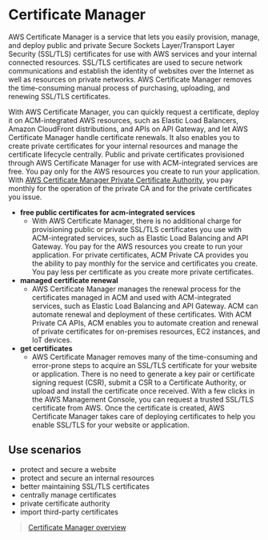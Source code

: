 # Certificate Manager

AWS Certificate Manager is a service that lets you easily provision, manage, and deploy public and private Secure Sockets Layer/Transport Layer Security (SSL/TLS) certificates for use with AWS services and your internal connected resources. SSL/TLS certificates are used to secure network communications and establish the identity of websites over the Internet as well as resources on private networks. AWS Certificate Manager removes the time-consuming manual process of purchasing, uploading, and renewing SSL/TLS certificates.

With AWS Certificate Manager, you can quickly request a certificate, deploy it on ACM-integrated AWS resources, such as Elastic Load Balancers, Amazon CloudFront distributions, and APIs on API Gateway, and let AWS Certificate Manager handle certificate renewals. It also enables you to create private certificates for your internal resources and manage the certificate lifecycle centrally. Public and private certificates provisioned through AWS Certificate Manager for use with ACM-integrated services are free. You pay only for the AWS resources you create to run your application. With [AWS Certificate Manager Private Certificate Authority](https://aws.amazon.com/certificate-manager/private-certificate-authority/), you pay monthly for the operation of the private CA and for the private certificates you issue.

- **free public certificates for acm-integrated services**
  - With AWS Certificate Manager, there is no additional charge for provisioning public or private SSL/TLS certificates you use with ACM-integrated services, such as Elastic Load Balancing and API Gateway. You pay for the AWS resources you create to run your application. For private certificates, ACM Private CA provides you the ability to pay monthly for the service and certificates you create. You pay less per certificate as you create more private certificates.
- **managed certificate renewal**
  - AWS Certificate Manager manages the renewal process for the certificates managed in ACM and used with ACM-integrated services, such as Elastic Load Balancing and API Gateway. ACM can automate renewal and deployment of these certificates. With ACM Private CA APIs, ACM enables you to automate creation and renewal of private certificates for on-premises resources, EC2 instances, and IoT devices.
- **get certificates**
  - AWS Certificate Manager removes many of the time-consuming and error-prone steps to acquire an SSL/TLS certificate for your website or application. There is no need to generate a key pair or certificate signing request (CSR), submit a CSR to a Certificate Authority, or upload and install the certificate once received. With a few clicks in the AWS Management Console, you can request a trusted SSL/TLS certificate from AWS. Once the certificate is created, AWS Certificate Manager takes care of deploying certificates to help you enable SSL/TLS for your website or application.

## Use scenarios

- protect and secure a website
- protect and secure an internal resources
- better maintaining SSL/TLS certificates
- centrally manage certificates
- private certificate authority
- import third-party certificates

> [Certificate Manager overview](https://aws.amazon.com/certificate-manager/)
